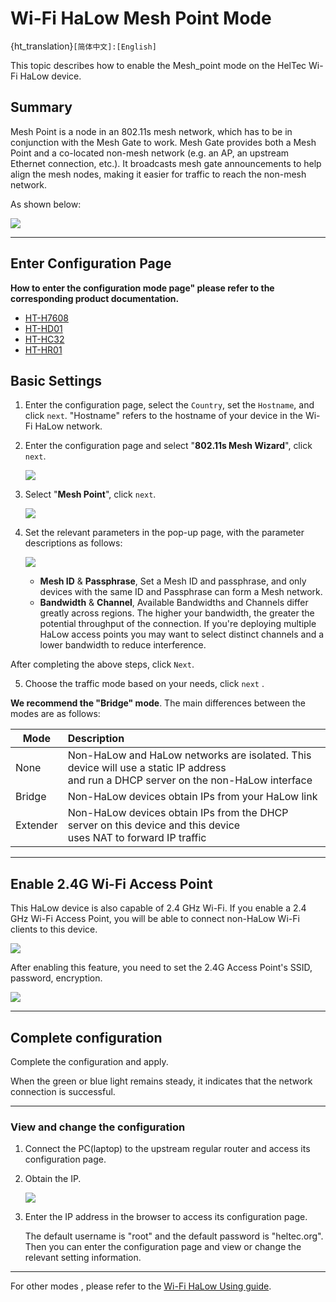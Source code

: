# Wi-Fi HaLow Mesh Point Mode

{ht_translation}`[简体中文]:[English]`

This topic describes how to enable the Mesh_point mode on the HelTec Wi-Fi HaLow device.

## Summary
Mesh Point is a node in an 802.11s mesh network, which has to be in conjunction with the Mesh Gate to work. Mesh Gate provides both a Mesh Point and a co-located non-mesh network (e.g. an AP, an upstream Ethernet connection, etc.). It broadcasts mesh gate announcements to help align the mesh nodes, making it easier for traffic to reach the non-mesh network.

As shown below:

![](img/mesh_gate/01.png)

------------------------------------

## Enter Configuration Page

**How to enter the configuration mode page" please refer to the corresponding product documentation.**
- [HT-H7608](https://docs.heltec.org/en/wifi_halow/ht-h7608/index.html#get-started)
- [HT-HD01](https://docs.heltec.org/en/wifi_halow/ht-hd01/index.html#get-started)
- [HT-HC32](https://docs.heltec.org/en/wifi_halow/ht-hc32/index.html#get-started)
- [HT-HR01](https://docs.heltec.org/en/wifi_halow/ht-hr01/index.html#setup-and-use)

## Basic Settings
1. Enter the configuration page, select the `Country`, set the `Hostname`, and click `next`. "Hostname" refers to the hostname of your device in the Wi-Fi HaLow network.

2. Enter the configuration page and select "**802.11s Mesh Wizard**", click `next`.

   ![](img/mesh_gate/02.png)

3. Select "**Mesh Point**", click `next`.

   ![](img/mesh_point/03.png)

4. Set the relevant parameters in the pop-up page, with the parameter descriptions as follows:

   ![](img/mesh_point/04.png)

   - **Mesh ID** & **Passphrase**, Set a Mesh ID and passphrase, and only devices with the same ID and Passphrase can form a Mesh network.
   - **Bandwidth** & **Channel**, Available Bandwidths and Channels differ greatly across regions. The higher your bandwidth, the greater the potential throughput of the connection. If you're deploying multiple HaLow access points you may want to select distinct channels and a lower bandwidth to reduce interference.

After completing the above steps, click `Next`.

5. Choose the traffic mode based on your needs, click `next` . 

  **We recommend the "Bridge" mode**. The main differences between the modes are as follows:

|  Mode   | Description  |
|  ----  | :----- |
| None  | Non-HaLow and HaLow networks are isolated. This device will use a static IP address<br>and run a DHCP server on the non-HaLow interface |
| Bridge  | Non-HaLow devices obtain IPs from your HaLow link |
| Extender | Non-HaLow devices obtain IPs from the DHCP server on this device and this device<br>uses NAT to forward IP traffic |

---------------------------

## Enable 2.4G Wi-Fi Access Point
This HaLow device is also capable of 2.4 GHz Wi-Fi. If you enable a 2.4 GHz Wi-Fi Access Point, you will be able to connect non-HaLow Wi-Fi clients to this device.

![](img/mesh_point/09.png)

After enabling this feature, you need to set the 2.4G Access Point's SSID, password, encryption.

![](img/mesh_point/10.png)

------------------------------------------------------
## Complete configuration
Complete the configuration and apply.

When the green or blue light remains steady, it indicates that the network connection is successful.

-----------------------------------------------------

### View and change the configuration

1. Connect the PC(laptop) to the upstream regular router and access its configuration page.

2. Obtain the IP.

   ![](img/ap/11.png)

3. Enter the IP address in the browser to access its configuration page. 

   The default username is "root" and the default password is "heltec.org". Then you can enter the configuration page and view or change the relevant setting information.

------------------------------------

For other modes , please refer to the [Wi-Fi HaLow Using guide](https://docs.heltec.org/en/wifi_halow/halow_guide/index.html).

